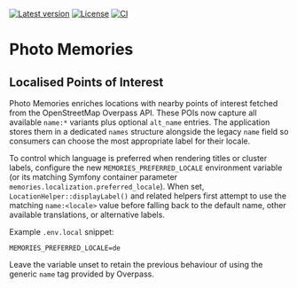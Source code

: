 [![Latest version](https://img.shields.io/github/v/release/magicsunday/photo-memories?sort=semver)](https://github.com/magicsunday/photo-memories/releases/latest)
[![License](https://img.shields.io/github/license/magicsunday/photo-memories)](https://github.com/magicsunday/photo-memories/blob/main/LICENSE)
[![CI](https://github.com/magicsunday/photo-memories/actions/workflows/ci.yml/badge.svg)](https://github.com/magicsunday/photo-memories/actions/workflows/ci.yml)

# Photo Memories

## Localised Points of Interest

Photo Memories enriches locations with nearby points of interest fetched from the OpenStreetMap Overpass API. These POIs now
capture all available `name:*` variants plus optional `alt_name` entries. The application stores them in a dedicated `names`
structure alongside the legacy `name` field so consumers can choose the most appropriate label for their locale.

To control which language is preferred when rendering titles or cluster labels, configure the new
`MEMORIES_PREFERRED_LOCALE` environment variable (or its matching Symfony container parameter
`memories.localization.preferred_locale`). When set, `LocationHelper::displayLabel()` and related helpers first attempt to use
the matching `name:<locale>` value before falling back to the default name, other available translations, or alternative
labels.

Example `.env.local` snippet:

```dotenv
MEMORIES_PREFERRED_LOCALE=de
```

Leave the variable unset to retain the previous behaviour of using the generic `name` tag provided by Overpass.
